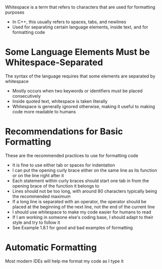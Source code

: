 Whitespace is a term that refers to characters that are used for formatting purposes
- In C++, this usually refers to spaces, tabs, and newlines
- Used for separating certain language elements, inside text, and for formatting code

# Some Language Elements Must be Whitespace-Separated
The syntax of the language requires that some elements are separated by whitespace
- Mostly occurs when two keywords or identifiers must be placed consecutively
- Inside quoted text, whitespace is taken literally
- Whitespace is generally ignored otherwise, making it useful to making code more readable to humans

# Recommendations for Basic Formatting
These are the recommended practices to use for formatting code
- It is fine to use either tab or spaces for indentation
- I can put the opening curly brace either on the same line as its function or on the line right after it
- Each statement within curly braces should start one tab in from the opening brace of the function it belongs to
- Lines should not be too long, with around 80 characters typically being the recommended maximum
- If a long line is separated with an operator, the operator should be placed at the beginning of the next line, not the end of the current line
- I should use whitespace to make my code easier for humans to read
- If I am working in someone else's coding base, I should adapt to their style and try to follow it
- See Example 1.8.1 for good and bad examples of formatting

# Automatic Formatting
Most modern IDEs will help me format my code as I type it
